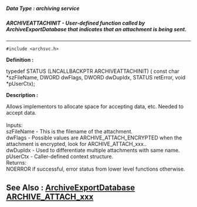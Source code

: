 ##### Data Type : archiving service
##### ARCHIVEATTACHINIT - User-defined function called by ArchiveExportDatabase that indicates that an attachment is being sent. 
---
```
#include <archsvc.h>
```

**Definition :**

typedef STATUS (LNCALLBACKPTR ARCHIVEATTACHINIT)
	 (
	 const char *szFileName,
	 DWORD dwFlags,
	 DWORD dwDupIdx,
	 STATUS retError,
	 void *pUserCtx);

**Description :**

Allows implementors to allocate space for accepting data, etc. Needed to accept data. <br>
	<br>
	Inputs:<br>
		szFileName - This is the filename of the attachment.<br>
		dwFlags - Possible values are ARCHIVE_ATTACH_ENCRYPTED when the attachment is encrypted, look for ARCHIVE_ATTACH_xxx..<br>
		dwDupIdx - Used to differentiate multiple attachments with same name.<br>
		pUserCtx - Caller-defined context structure.	<br>
	Returns:<br>
		NOERROR if successful, error status from lower level functions otherwise. 


**See Also :**
[ArchiveExportDatabase](/domino-c-api-docs/reference/Func/ArchiveExportDatabase)
[ARCHIVE_ATTACH_xxx](/domino-c-api-docs/reference/Symb/ARCHIVE_ATTACH_xxx)
---
